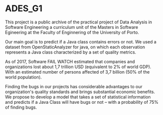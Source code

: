 # ADES_G1

This project is a public archive of the practical project of Data Analysis in Software Engineering a curriculum unit of the Masters in Software Egineering at the Faculty of Enginnering of the University of Porto.

Our main goal is to predict if a Java class contains errors or not. We used a dataset from OpenStaticAnalyzer for java, on which each observation represents a Java class characterized by a set of quality metrics.

As of 2017, Software FAIL WATCH estimated that companies and organizations lost about 1,7 trillion USD (equivalent to 2% of world GDP). With an estimated number of persons affected of 3,7 billion (50% of the world population). 

Finding the bugs in our projects has considerable advantages to our organization's quality standards and brings substantial economic benefits. We propose to develop a model that takes a set of statistical information and predicts if a Java Class will have bugs or not – with a probability of 75% of finding bugs.
